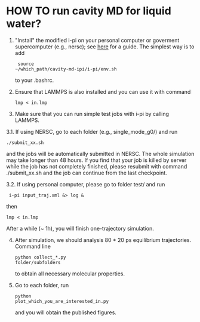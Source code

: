 # HOW TO run cavity MD for liquid water?

1. "Install" the modified i-pi on your personal computer or goverment supercomputer (e.g., nersc); see [here](http://ipi-code.org/resources/documentation/) for a guide. The simplest way is to add <pre><code> source ~/which_path/cavity-md-ipi/i-pi/env.sh </code></pre> to your .bashrc.

2. Ensure that LAMMPS is also installed and you can use it with command <pre><code>lmp < in.lmp </code></pre>

3. Make sure that you can run simple test jobs with i-pi by calling LAMMPS.

3.1. If using NERSC, go to each folder (e.g., single_mode_g0/) and run <pre><code>./submit_xx.sh </code></pre> and the jobs will be automatically submitted in NERSC. The whole simulation may take longer than 48 hours. If you find that your job is killed by server while the job has not completely finished, please resubmit with command ./submit_xx.sh and the job can continue from the last checkpoint.

3.2. If using personal computer, please go to folder test/ and run <pre><code> i-pi input_traj.xml &> log & </code></pre> then <pre><code>lmp < in.lmp </code></pre> After a while (~ 1h), you will finish one-trajectory simulation.

4. After simulation, we should analysis 80 * 20 ps equilibrium trajectories. Command line <pre><code>python collect_*.py folder/subfolders </code></pre> to obtain all necessary molecular properties.

5. Go to each folder, run <pre><code>python plot_which_you_are_interested_in.py </code></pre> and you will obtain the published figures.
